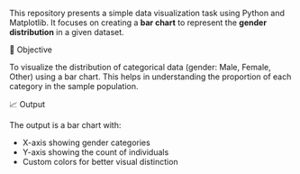 This repository presents a simple data visualization task using Python and Matplotlib. It focuses on creating a **bar chart** to represent the **gender distribution** in a given dataset.

🎯 Objective

To visualize the distribution of categorical data (gender: Male, Female, Other) using a bar chart. This helps in understanding the proportion of each category in the sample population.

 📈 Output

The output is a bar chart with:
- X-axis showing gender categories
- Y-axis showing the count of individuals
- Custom colors for better visual distinction

